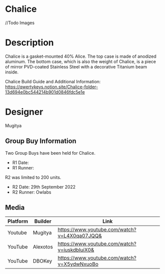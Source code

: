 # Chalice
//Todo Images

# Description
Chalice is a gasket-mounted 40% Alice. The top case is made of anodized aluminum. The bottom case, which is also the weight of Chalice, is a piece of mirror PVD-coated Stainless Steel with a decorative Titanium beam inside.

Chalice Build Guide and Additional Information: https://qwertykeys.notion.site/Chalice-folder-13d694e0bc544214b901d0846fdc5e1e

# Designer
Mugitya

## Group Buy Information

Two Group Buys have been held for Chalice.
- R1 Date:
- R1 Runner:

R2 was limited to 200 units.
- R2 Date: 29th September 2022
- R2 Runner: Owlabs

## Media

| Platform | Builder  | Link                                         |
|----------|----------|----------------------------------------------|
| Youtube  | Mugitya  | https://www.youtube.com/watch?v=L4X0qa07JQQ& |
| YouTube  | Alexotos | https://www.youtube.com/watch?v=iuskdbIuiX0& |
| YouTube  | DBOKey   | https://www.youtube.com/watch?v=X5ydwNxuoBo  |
